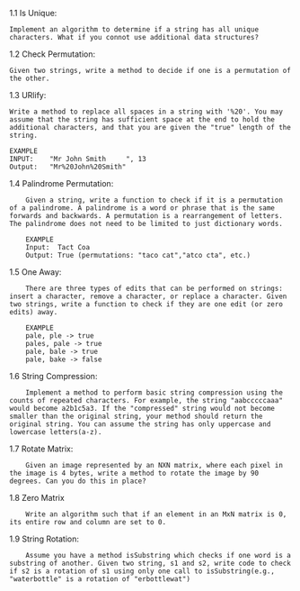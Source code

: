 1.1 Is Unique: 
  
  	Implement an algorithm to determine if a string has all unique characters. What if you connot use additional data structures?

1.2 Check Permutation:
  
  	Given two strings, write a method to decide if one is a permutation of the other.

1.3 URlify:

  	Write a method to replace all spaces in a string with '%20'. You may assume that the string has sufficient space at the end to hold the additional characters, and that you are given the "true" length of the string. 
  
  	EXAMPLE
  	INPUT:    "Mr John Smith     ", 13   
  	Output:   "Mr%20John%20Smith"

1.4 Palindrome Permutation:
  
		Given a string, write a function to check if it is a permutation of a palindrome. A palindrome is a word or phrase that is the same forwards and backwards. A permutation is a rearrangement of letters. The palindrome does not need to be limited to just dictionary words.

		EXAMPLE
		Input:  Tact Coa
		Output: True (permutations: "taco cat","atco cta", etc.)

1.5 One Away:

		There are three types of edits that can be performed on strings: insert a character, remove a character, or replace a character. Given two strings, write a function to check if they are one edit (or zero edits) away.

		EXAMPLE
		pale, ple -> true
		pales, pale -> true
		pale, bale -> true
		pale, bake -> false

1.6 String Compression:

		Implement a method to perform basic string compression using the counts of repeated characters. For example, the string "aabcccccaaa" would become a2b1c5a3. If the "compressed" string would not become smaller than the original string, your method should return the original string. You can assume the string has only uppercase and lowercase letters(a-z).

1.7 Rotate Matrix:

		Given an image represented by an NXN matrix, where each pixel in the image is 4 bytes, write a method to rotate the image by 90 degrees. Can you do this in place?

1.8 Zero Matrix

		Write an algorithm such that if an element in an MxN matrix is 0, its entire row and column are set to 0.

1.9 String Rotation:
 
		Assume you have a method isSubstring which checks if one word is a substring of another. Given two string, s1 and s2, write code to check if s2 is a rotation of s1 using only one call to isSubstring(e.g., "waterbottle" is a rotation of "erbottlewat")


